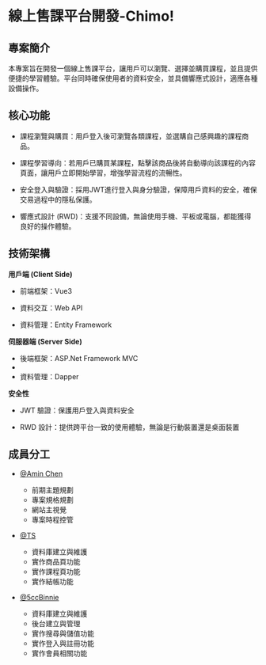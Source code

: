 
# 線上售課平台開發-Chimo!   

## 專案簡介
本專案旨在開發一個線上售課平台，讓用戶可以瀏覽、選擇並購買課程，並且提供便捷的學習體驗。平台同時確保使用者的資料安全，並具備響應式設計，適應各種設備操作。

## 核心功能
- 課程瀏覽與購買：用戶登入後可瀏覽各類課程，並選購自己感興趣的課程商品。

- 課程學習導向：若用戶已購買某課程，點擊該商品後將自動導向該課程的內容頁面，讓用戶立即開始學習，增強學習流程的流暢性。

- 安全登入與驗證：採用JWT進行登入與身分驗證，保障用戶資料的安全，確保交易過程中的隱私保護。

- 響應式設計 (RWD)：支援不同設備，無論使用手機、平板或電腦，都能獲得良好的操作體驗。
## 技術架構

**用戶端 (Client Side)**

 - 前端框架：Vue3 

 - 資料交互：Web API

 - 資料管理：Entity Framework

**伺服器端 (Server Side)**

- 後端框架：ASP.Net Framework MVC
- 
- 資料管理：Dapper
  
**安全性**

 - JWT 驗證：保護用戶登入與資料安全

 - RWD 設計：提供跨平台一致的使用體驗，無論是行動裝置還是桌面裝置
## 成員分工

- [@Amin Chen](https://www.github.com/A-min777)
    
    - 前期主題規劃
    - 專案規格規劃
    - 網站主視覺
    - 專案時程控管
- [@TS](https://www.github.com/TenjouSora)

    - 資料庫建立與維護
    - 實作商品頁功能
    - 實作課程頁功能
    - 實作結帳功能

- [@5ccBinnie](https://www.github.com/5ccBinnie)
    - 資料庫建立與維護 
    - 後台建立與管理 
    - 實作搜尋與儲值功能
    - 實作登入與註冊功能
    - 實作會員相關功能


